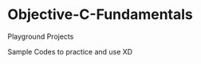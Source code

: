 # Objective-C-Fundamentals
Playground Projects

Sample Codes to practice and use XD
<Project Index>
